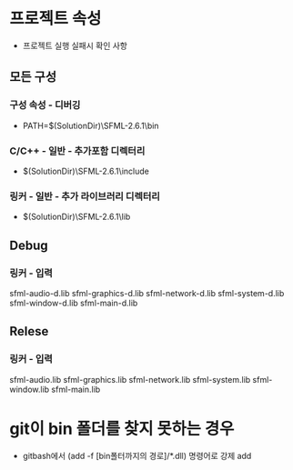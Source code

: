 # 프로젝트 속성
- 프로젝트 실행 실패시 확인 사항

## 모든 구성

### 구성 속성 - 디버깅
 - PATH=$(SolutionDir)\SFML-2.6.1\bin

### C/C++ - 일반 - 추가포함 디렉터리
 - $(SolutionDir)\SFML-2.6.1\include

 ### 링커 - 일반 - 추가 라이브러리 디렉터리
 - $(SolutionDir)\SFML-2.6.1\lib

 ## Debug
 ### 링커 - 입력

sfml-audio-d.lib
sfml-graphics-d.lib
sfml-network-d.lib
sfml-system-d.lib
sfml-window-d.lib
sfml-main-d.lib

 ## Relese
 ### 링커 - 입력
sfml-audio.lib
sfml-graphics.lib
sfml-network.lib
sfml-system.lib
sfml-window.lib
sfml-main.lib

# git이 bin 폴더를 찾지 못하는 경우
- gitbash에서 (add -f [bin폴터까지의 경로]/*.dll) 명령어로 강제 add
